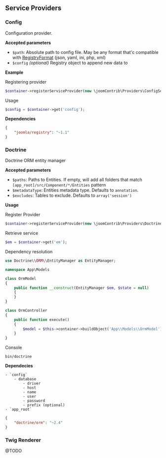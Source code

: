 ## Service Providers



### Config

Configuration provider.

**Accepted parameters**

- `$path`: Absolute path to config file. May be any format that'c compatible with [RegistryFormat](https://github.com/joomla-framework/registry/tree/master/src/Format) (json, yaml, ini, php, xml)
- `$config` _(optional)_ Registry object to append new data to
 

**Example**

Registering provider

```PHP
$container->registerServiceProvider(new \joomContrib\Providers\ConfigServiceProvider(APP_ROOT . '/etc/config.yml');
```

Usage
```PHP
$config = $container->get('config');
```


**Dependencies**
```JSON
{
	"joomla/registry": "~1.1"
}
```


### Doctrine

Doctrine ORM entity manager

**Accepted parameters**

- `$paths`: Paths to Entities. If empty, will add all folders that match `[app_root]/src/Component/*/Entities` pattern
- `$metadataType`: Entities metadata type. Defaults to `annotation`.
- `$excludes`: Tables to exclude. Defaults to `array('session')`

**Usage**

Register Provider

```PHP
$container->registerServiceProvider(new \joomContrib\Providers\DoctrineServiceProvider);
```

Retrieve service

```PHP
$em = $container->get('em');
```

Dependency resolution

```PHP
use Doctrine\\ORM\\EntityManager as EntityManager;

namespace App\Models

class OrmModel
{
	public function __construct(EntityManager $em, $state = null)
	{
	}
}
```
```PHP
class OrmController
{
	public function execute()
	{
		$model = $this->container->buildObject('App\\Models\\OrmModel');
	}
}
```

Console

```
bin/doctrine
```


**Dependecies**

	- `config`
		- database
			- driver
			- host
			- name
			- user
			- password
			- prefix (optional)
	- `app_root`

```JSON
{
	"doctrine/orm": "~2.4"
}
```


### Twig Renderer

@TODO
